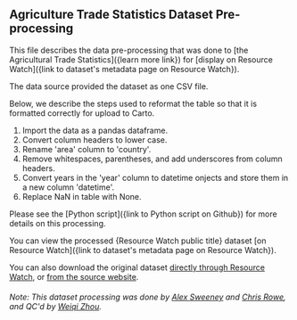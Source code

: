 ## Agriculture Trade Statistics Dataset Pre-processing
This file describes the data pre-processing that was done to [the Agricultural Trade Statistics]({learn more link}) for [display on Resource Watch]({link to dataset's metadata page on Resource Watch}).

The data source provided the dataset as one CSV file.

Below, we describe the steps used to reformat the table so that it is formatted correctly for upload to Carto.

1. Import the data as a pandas dataframe.
2. Convert column headers to lower case.
3. Rename 'area' column to 'country'.
4. Remove whitespaces, parentheses, and add underscores from column headers.
5. Convert years in the 'year' column to datetime onjects and store them in a new column 'datetime'.
6. Replace NaN in table with None.

Please see the [Python script]({link to Python script on Github}) for more details on this processing.

You can view the processed {Resource Watch public title} dataset [on Resource Watch]({link to dataset's metadata page on Resource Watch}).

You can also download the original dataset [directly through Resource Watch](http://wri-public-data.s3.amazonaws.com/resourcewatch/com_039_rw0_agricultural_trade_statistics.zip), or [from the source website](https://www.fao.org/faostat/en/#data/TCL).

###### Note: This dataset processing was done by [Alex Sweeney](https://github.com/alxswny) and [Chris Rowe](https://www.wri.org/profile/chris-rowe), and QC'd by [Weiqi Zhou](https://www.wri.org/profile/weiqi-zhou).
